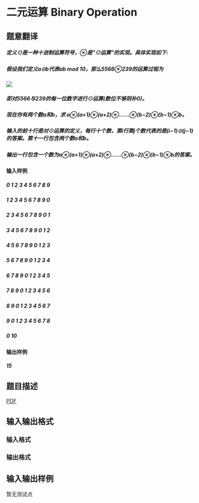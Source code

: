 # 二元运算 Binary Operation

## 题意翻译

##### 定义⊙是一种十进制运算符号，⊗是"⊙运算"的实现。具体实现如下:

##### 假设我们定义a⊙b代表ab mod 10，那么5566⊗239的运算过程为

![](https://s2.ax1x.com/2019/01/29/kQmxrq.png)

##### 即对5566与239的每一位数字进行⊙运算(数位不够则补0)。

##### 现在你有两个数a和b，求 a⊗(a+1)⊗(a+2)⊗......⊗(b−2)⊗(b−1)⊗b。

##### 输入的前十行是对⊙运算的定义，每行十个数，第i行第j个数代表的是(i−1)⊙(j−1)的答案。第十一行包含两个数a和b。

##### 输出一行包含一个数为a⊗(a+1)⊗(a+2)⊗......⊗(b−2)⊗(b−1)⊗b的答案。

#### 输入样例

##### 0 1 2 3 4 5 6 7 8 9

##### 1 2 3 4 5 6 7 8 9 0

##### 2 3 4 5 6 7 8 9 0 1

##### 3 4 5 6 7 8 9 0 1 2

##### 4 5 6 7 8 9 0 1 2 3

##### 5 6 7 8 9 0 1 2 3 4

##### 6 7 8 9 0 1 2 3 4 5

##### 7 8 9 0 1 2 3 4 5 6

##### 8 9 0 1 2 3 4 5 6 7

##### 9 0 1 2 3 4 5 6 7 8

##### 0 10

#### 输出样例

##### 15

## 题目描述

[problemUrl]: https://uva.onlinejudge.org/index.php?option=com_onlinejudge&Itemid=8&category=825&page=show_problem&problem=4526

[PDF](https://uva.onlinejudge.org/external/16/p1651.pdf)

## 输入输出格式

### 输入格式

### 输出格式

## 输入输出样例

暂无测试点

